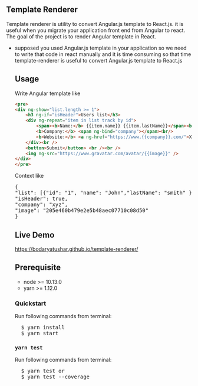 ## Template Renderer

Template renderer is utility to convert Angular.js template to React.js. it is useful when you migrate your application front end from Angular to react.
The goal of the project is to render Angular template in React.
<ul>
  <li>supposed you used Angular.js template in your application so we need to write that code in react manually and it is time consuming so that time template-renderer is useful to convert Angular.js template to React.js
  </li>

## Usage
Write Angular template like

```html
<pre>
<div ng-show="list.length >= 1">
    <h3 ng-if="isHeader">Users list</h3>
    <div ng-repeat="item in list track by id">
        <span><b>Name:</b> {{item.name}} {{item.lastName}}</span><br />
        <b>Company:</b> <span ng-bind="company"></span><br/>
        <b>Website:</b> <a ng-href="https://www.{{company}}.com/">XYZ</a><br/>
    </div><br />
    <button>Submit</button> <br /><br />
    <img ng-src="https://www.gravatar.com/avatar/{{image}}" />
</div>
</pre>
```

Context like
<pre>
{
"list": [{"id": "1", "name": "John","lastName": "smith" }, {"id": "2", "name": "Jim","lastName": "Dowden" }],
"isHeader": true,
"company": "xyz",
"image": "205e460b479e2e5b48aec07710c08d50"
}
</pre>

## Live Demo
<a href="https://bodaryatushar.github.io/template-renderer/"> https://bodaryatushar.github.io/template-renderer/ </a>

## Prerequisite
<ul>
  <li>node >= 10.13.0</li>
  <li>yarn >= 1.12.0</li>
</ul>

### Quickstart

Run following commands from terminal:<br/>

<pre>
  $ yarn install
  $ yarn start
</pre>

### `yarn test`

Run following commands from terminal:<br/>

<pre>
  $ yarn test or
  $ yarn test --coverage
</pre>


